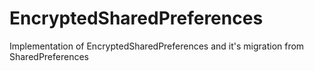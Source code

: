 # EncryptedSharedPreferences
Implementation of EncryptedSharedPreferences and it's migration from SharedPreferences
